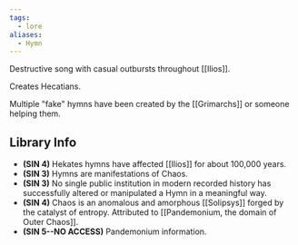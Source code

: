 ```yaml
---
tags:
  - lore
aliases:
  - Hymn
---
```

Destructive song with casual outbursts throughout [[Ilios]].

Creates Hecatians.

Multiple "fake" hymns have been created by the [[Grimarchs]] or someone helping them.

## Library Info
- **(SIN 4)** Hekates hymns have affected [[Ilios]] for about 100,000 years.
- **(SIN 3)** Hymns are manifestations of Chaos.
- **(SIN 3)** No single public institution in modern recorded history has successfully altered or manipulated a Hymn in a meaningful way.
- **(SIN 4)** Chaos is an anomalous and amorphous [[Solipsys]] forged by the catalyst of entropy. Attributed to [[Pandemonium, the domain of Outer Chaos]].
- **(SIN 5--NO ACCESS)** Pandemonium information.



